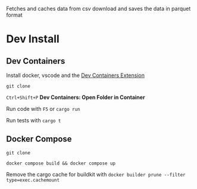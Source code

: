 Fetches and caches data from csv download and saves the data in parquet format

# Dev Install
## Dev Containers
Install docker, vscode and the [Dev Containers Extension](https://marketplace.visualstudio.com/items?itemName=ms-vscode-remote.remote-containers)

`git clone`

`Ctrl+Shift+P` **Dev Containers: Open Folder in Container**

Run code with `F5` or `cargo run`  

Run tests with `cargo t`

## Docker Compose
`git clone`

`docker compose build && docker compose up`

Remove the cargo cache for buildkit with `docker builder prune --filter type=exec.cachemount`
